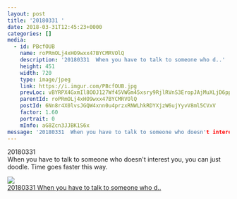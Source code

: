 ```yaml
---
layout: post
title: '20180331 ' 
date: 2018-03-31T12:45:23+0000 
categories: [] 
media:
  - id: PBcfOUB
    name: roPRmOLj4xHO9wxx47BYCMRVOlQ
    description: '20180331  When you have to talk to someone who d..'   
    height: 451
    width: 720
    type: image/jpeg
    link: https://i.imgur.com/PBcfOUB.jpg
    prevLoc: vBYRPX4GxmIl8OOJ127Wf45VWGm45xsry9RjlRVnS3EropJAjMuXLjD6pp9ohzWKGEnm06crBl0oK71ksmvgGnVVXohXmyEwGB9qUQno1X5OoWuq4xVGO2WWf0AmGV4kOQcOEo06VZVki5YKxYqZxOs4Q2oPx66VIALg8wG1AViOzPw3oo8kS1pWQq0mmVIkNg6mkP5EFp1KM7V36JuBR8KkrEY3TP3qKBM4Ers031MQpJ9Nhp1K61RkrLcoMk6K4k0PsJzK2WoWl6
    parentId: roPRmOLj4xHO9wxx47BYCMRVOlQ
    postId: 6Nn8r4X0lvsJGQW4xnn0u4przxRNWLhkRDYXjzW6ujYyvV8ml5CVxV
    factor: 1.60
    portrait: 0
    mInfo: aG8Zcn3JJBK1S6x
message: '20180331  When you have to talk to someone who doesn't interest you,..'  
---
```


20180331  
When you have to talk to someone who doesn't interest you, you can just doodle. Time goes faster this way.


[//]: #media:  
<a href="https://i.imgur.com/PBcfOUB.jpg"><img class="postImage" src="https://i.imgur.com/PBcfOUBh.jpg" />  
20180331
When you have to talk to someone who d..  
 </a>   
